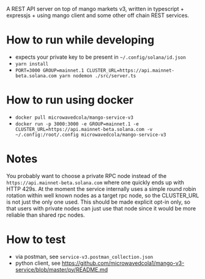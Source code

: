 
A REST API server on top of mango markets v3, written in typescript + expressjs + using mango client and some other off chain REST services.

# How to run while developing
* expects your private key to be present in `~/.config/solana/id.json`
* `yarn install`
* `PORT=3000 GROUP=mainnet.1 CLUSTER_URL=https://api.mainnet-beta.solana.com yarn nodemon ./src/server.ts`

# How to run using docker
* `docker pull microwavedcola/mango-service-v3`
* `docker run -p 3000:3000 -e GROUP=mainnet.1 -e CLUSTER_URL=https://api.mainnet-beta.solana.com -v  ~/.config:/root/.config microwavedcola/mango-service-v3`

# Notes
You probably want to choose a private RPC node instead of the `https://api.mainnet-beta.solana.com` where one quickly ends up with HTTP 429s. At the moment the service internally uses a simple round robin rotation within well known nodes as a target rpc node, so the CLUSTER_URL is not just the only one used. This should be made explicit opt-in only, so that users with private nodes can just use that node since it would be more reliable than shared rpc nodes.

# How to test
* via postman, see `service-v3.postman_collection.json`
* python client, see https://github.com/microwavedcola1/mango-v3-service/blob/master/py/README.md
